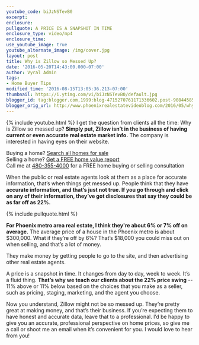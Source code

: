 ```yaml
---
youtube_code: biJzNSTevB0
excerpt:
enclosure:
pullquote: A PRICE IS A SNAPSHOT IN TIME
enclosure_type: video/mp4
enclosure_time:
use_youtube_image: true
youtube_alternate_image: /img/cover.jpg
layout: post
title: Why is Zillow so Messed Up?
date: '2016-05-20T14:43:00.000-07:00'
author: Vyral Admin
tags:
- Home Buyer Tips
modified_time: '2016-08-15T13:05:36.213-07:00'
thumbnail: https://i.ytimg.com/vi/biJzNSTevB0/default.jpg
blogger_id: tag:blogger.com,1999:blog-4715270761171336602.post-9084458523717892984
blogger_orig_url: http://www.phoenixrealestatevideoblog.com/2016/05/why-is-zillow-so-messed-up.html
---
```

{% include youtube.html %}
I get the question from clients all the time: Why is Zillow so messed up? **Simply put, Zillow isn’t in the business of having current or even accurate real estate market info.** The company is interested in having eyes on their website.

<div class="post-cta">
Buying a home? <a href="http://www.curtisjohnsonrealty.com/" target="_blank">Search all homes for sale</a><br>
Selling a home? <a href="http://www.instantvalueonline.com/" target="_blank">Get a FREE home value report</a><br>
Call me at <a href="tel:1-480-355-4000" target="_blank">480-355-4000</a> for a FREE home buying or selling consultation
</div>

When the public or real estate agents look at them as a place for accurate information, that’s when things get messed up. People think that they have **accurate information, and that’s just not true. If you go through and click on any of their information, they’ve got disclosures that say they could be as far off as 22%.**

{% include pullquote.html %}

**For Phoenix metro area real estate, I think they're about 6% or 7% off on average.** The average price of a house in the Phoenix metro is about $300,000. What if they’re off by 6%? That’s $18,000 you could miss out on when selling, and that’s a lot of money.

They make money by getting people to go to the site, and then advertising other real estate agents.

A price is a snapshot in time. It changes from day to day, week to week. It’s a fluid thing. **That’s why we teach our clients about the 22% price swing** -- 11% above or 11% below based on the choices that you make as a seller, such as pricing, staging, marketing, and the agent you choose.

Now you understand, Zillow might not be so messed up. They’re pretty great at making money, and that’s their business. If you’re expecting them to have honest and accurate data, leave that to a professional. I’d be happy to give you an accurate, professional perspective on home prices, so give me a call or shoot me an email when it’s convenient for you. I would love to hear from you!

